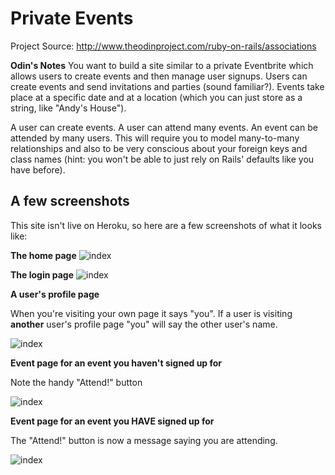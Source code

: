 # Private Events

Project Source: http://www.theodinproject.com/ruby-on-rails/associations

**Odin's Notes** You want to build a site similar to a private Eventbrite which allows users to create events and then manage user signups. Users can create events and send invitations and parties (sound familiar?). Events take place at a specific date and at a location (which you can just store as a string, like "Andy's House").

A user can create events. A user can attend many events. An event can be attended by many users. This will require you to model many-to-many relationships and also to be very conscious about your foreign keys and class names (hint: you won't be able to just rely on Rails' defaults like you have before).

## A few screenshots

This site isn't live on Heroku, so here are a few screenshots of what it looks like:

**The home page**
![index](https://github.com/craftykate/odin-project/blob/master/Chapter_04-Advanced_Rails/private_events/app/assets/images/index.png)

**The login page**
![index](https://github.com/craftykate/odin-project/blob/master/Chapter_04-Advanced_Rails/private_events/app/assets/images/login.png)

**A user's profile page**

When you're visiting your own page it says "you". If a user is visiting **another** user's profile page "you" will say the other user's name. 

![index](https://github.com/craftykate/odin-project/blob/master/Chapter_04-Advanced_Rails/private_events/app/assets/images/profile.png)

**Event page for an event you haven't signed up for**

Note the handy "Attend!" button

![index](https://github.com/craftykate/odin-project/blob/master/Chapter_04-Advanced_Rails/private_events/app/assets/images/not_attending.png)

**Event page for an event you HAVE signed up for**

The "Attend!" button is now a message saying you are attending.

![index](https://github.com/craftykate/odin-project/blob/master/Chapter_04-Advanced_Rails/private_events/app/assets/images/attending.png)
